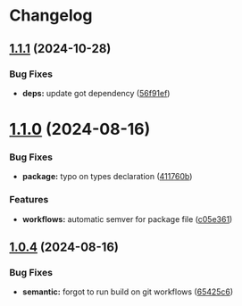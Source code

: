 # Changelog

## [1.1.1](https://github.com/sevteen/nestjs-got-cjs/compare/v1.1.0...v1.1.1) (2024-10-28)


### Bug Fixes

* **deps:** update got dependency ([56f91ef](https://github.com/sevteen/nestjs-got-cjs/commit/56f91ef43d30afb69e361e57a1506f7edf81f627))

# [1.1.0](https://github.com/sevteen/nestjs-got-cjs/compare/v1.0.4...v1.1.0) (2024-08-16)


### Bug Fixes

* **package:** typo on types declaration ([411760b](https://github.com/sevteen/nestjs-got-cjs/commit/411760bb6d6fc523a3666a312a6efa0fe8b29af4))


### Features

* **workflows:** automatic semver for package file ([c05e361](https://github.com/sevteen/nestjs-got-cjs/commit/c05e361a99b2f0e191288081ebf846234311575d))

## [1.0.4](https://github.com/sevteen/nestjs-got-cjs/compare/v1.0.3...v1.0.4) (2024-08-16)


### Bug Fixes

* **semantic:** forgot to run build on git workflows ([65425c6](https://github.com/sevteen/nestjs-got-cjs/commit/65425c6e9ce96c449122bdde9eee8d84e86f1b7c))
